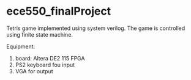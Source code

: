 # ece550_finalProject
Tetris game implemented using system verilog. The game is controlled using finite state machine.

Equipment:
  1. board: Altera DE2 115 FPGA
  2. PS2 keyboard fou input
  3. VGA for output
